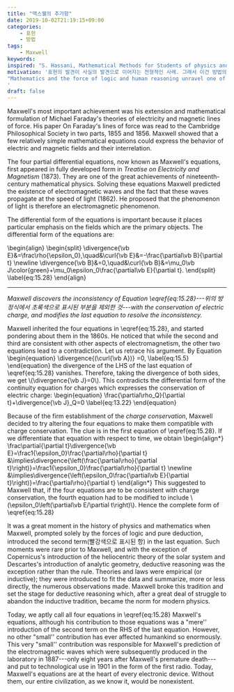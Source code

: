 ```yaml
---
title: "맥스웰의 추가항"
date: 2019-10-02T21:19:15+09:00
categories:
    - 표현
    - 방법
tags:
    - Maxwell
keywords:
inspired: "S. Hassani, Mathematical Methods for Students of physics and Related Fields, 2nd ed. Springer, 2009. pp. 416--"
motivation: '표현의 발견이 사실의 발견으로 이어지는 전형적인 사례. 그래서 이건 방법의 발견에 해당하는 이야기이기도 하다. 하사니가 정당히게 지적한 것처럼 코페르니쿠스 자신에게서 시작된 이런 패턴은 플랑크의 양자, 디랙의 마이너스 해, 찬드라세카르의 블랙홀 등등으로 이어지게 된다. 모두가 물리적으로 가능하지 않은 기상천외한 결과로 인식되는...
"Mathematics and the force of logic and human reasoning unravel one of the greatest secrets of Nature!" (S. Hassani)
'
draft: false
---
```


Maxwell's most important achievement was his extension and mathematical formulation of Michael Faraday's theories of electricity and magnetic lines of force. His paper On Faraday's lines of force was read to the Cambridge Philosophical Society in two parts, 1855 and 1856. Maxwell showed that a few relatively simple mathematical equations could express the behavior of electric and magnetic fields and their interrelation.

The four partial differential equations, now known as Maxwell's equations, first appeared in fully developed form in *Treatise on Electricity and Magnetism* (1873). They are one of the great achievements of nineteenth-century mathematical physics. Solving these equations Maxwell predicted the existence of electromagnetic waves and the fact that these waves propagate at the speed of light (1862). He proposed that the phenomenon of light is therefore an electromagnetic phenomenon.

The differential form of the equations is important because it places particular emphasis on the fields which are the primary objects. The differential form of the equations are:

\begin{align}
\begin{split}
\divergence{\vb E}&=\frac\rho{\epsilon\_0},\quad&\curl{\vb E}&=-\frac{\partial\vb B}{\partial t}
\newline
\divergence{\vb B}&=0,\quad&\curl{\vb B}&=\mu\_0\vb J\color{green}+\mu\_0\epsilon\_0\frac{\partial\vb E}{\partial t}.
\end{split}
\label{eq:15.28}
\end{align}

---

*Maxwell discovers the inconsistency of Equation \eqref{eq:15.28}---위의 방정식에서 초록색으로 표시된 부분을 제외한 것---with the conservation of electric charge, and modifies the last equation to resolve the inconsistency.*

Maxwell inherited the four equations in \eqref{eq:15.28}, and started pondering about them in the 1860s.
He noticed that while the second and third are consistent with other aspects of electromagnetism, the other two equations lead to a contradiction.
Let us retrace his argument. By Equation
\begin{equation}
\divergence{(\curl{\vb A})}  =0,
\label{eq:15.5}
\end{equation}
the divergence of the LHS of the last equation of \eqref{eq:15.28} vanishes.
Therefore, taking the divergence of both sides, we get \\(\divergence{\vb J}=0\\).
This contradicts the differential form of the continuity equation for charges which expresses the conservation of electric charge:
\begin{equation}
\frac{\partial\rho\_Q}{\partial t}+\divergence{\vb J}\_Q=0
\label{eq:13.22}
\end{equation}

Because of the firm establishment of the *charge conservation*, Maxwell decided to try altering the four equations to make them compatible with charge conservation. The clue is in the first equation of \eqref{eq:15.28}. If we differentiate that equation with respect to time, we obtain
\begin{align\*}
\frac\partial{\partial t}\divergence{\vb E}=\frac1{\epsilon\_0}\frac{\partial\rho}{\partial t}
&\implies\divergence{\left(\frac{\partial\rho}{\partial t}\right)}=\frac1{\epsilon\_0}\frac{\partial\rho}{\partial t}
\newline
&\implies\divergence{\left(\epsilon\_0\frac{\partial\vb E}{\partial t}\right)}=\frac{\partial\rho}{\partial t}
\end{align\*}
This suggested to Maxwell that, if the four equations are to be consistent with charge conservation, the fourth equation had to be modified to include \\(\epsilon\_0\left(\partial\vb E/\partial t\right)\\).
Hence the complete form of \eqref{eq:15.28}

It was a great moment in the history of physics and mathematics when Maxwell, prompted solely by the forces of logic and pure deduction, introduced the second term(빨강색으로 표시된 항) in the last equation. Such moments were rare prior to Maxwell, and with the exception of Copernicus's introduction of the heliocentric theory of the solar system and Descartes's introduction of analytic geometry, deductive reasoning was the exception rather than the rule. Theories and laws were empirical (or inductive); they were introduced to fit the data and summarize, more or less directly, the numerous observations made. Maxwell broke this tradition and set the stage for deductive reasoning which, after a great deal of struggle to abandon the inductive tradition, became the norm for modern physics.

Today, we aptly call all four equations in \eqref{eq:15.28} Maxwell's equations, although his contribution to those equations was a "mere'' introduction of the second term on the RHS of the last equation. However, no other "small'' contribution has ever affected humankind so enormously. This very "small'' contribution was responsible for Maxwell's prediction of the electromagnetic waves which were subsequently produced in the laboratory in 1887---only eight years after Maxwell's premature death---and put to technological use in 1901 in the form of the first radio. Today, Maxwell's equations are at the heart of every electronic device. Without them, our entire civilization, as we know it, would be nonexistent.